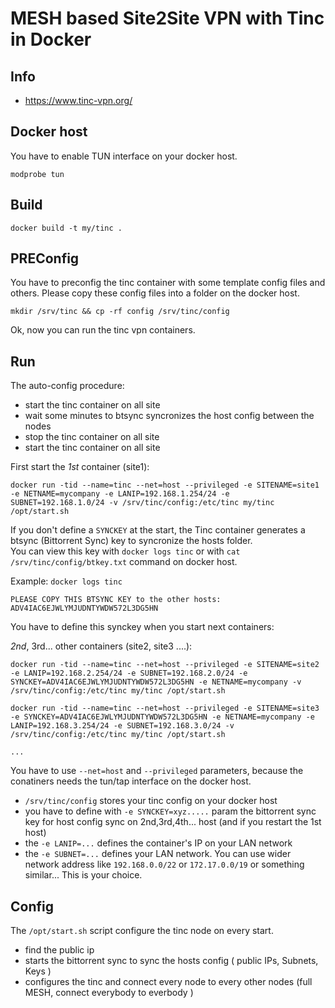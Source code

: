 # MESH based Site2Site VPN with Tinc in Docker

## Info

  - https://www.tinc-vpn.org/

## Docker host

You have to enable TUN interface on your docker host.

```
modprobe tun
```

## Build

```
docker build -t my/tinc .
```

## PREConfig

You have to preconfig the tinc container with some template config files and others. Please copy these config files into a folder on the docker host.

```
mkdir /srv/tinc && cp -rf config /srv/tinc/config
```

Ok, now you can run the tinc vpn containers.

## Run

The auto-config procedure:

  - start the tinc container on all site
  - wait some minutes to btsync syncronizes the host config between the nodes
  - stop the tinc container on all site
  - start the tinc container on all site


First start the *1st* container (site1):

```
docker run -tid --name=tinc --net=host --privileged -e SITENAME=site1 -e NETNAME=mycompany -e LANIP=192.168.1.254/24 -e SUBNET=192.168.1.0/24 -v /srv/tinc/config:/etc/tinc my/tinc /opt/start.sh
```

If you don't define a `SYNCKEY` at the start, the Tinc container generates a btsync (Bittorrent Sync) key to syncronize the hosts folder. <br />
You can view this key with `docker logs tinc` or with `cat /srv/tinc/config/btkey.txt` command on docker host.

Example: `docker logs tinc`

```
PLEASE COPY THIS BTSYNC KEY to the other hosts: ADV4IAC6EJWLYMJUDNTYWDW572L3DG5HN
``` 

You have to define this synckey when you start next containers: 

*2nd*, 3rd... other containers (site2, site3 ....):

```
docker run -tid --name=tinc --net=host --privileged -e SITENAME=site2 -e LANIP=192.168.2.254/24 -e SUBNET=192.168.2.0/24 -e SYNCKEY=ADV4IAC6EJWLYMJUDNTYWDW572L3DG5HN -e NETNAME=mycompany -v /srv/tinc/config:/etc/tinc my/tinc /opt/start.sh

docker run -tid --name=tinc --net=host --privileged -e SITENAME=site3 -e SYNCKEY=ADV4IAC6EJWLYMJUDNTYWDW572L3DG5HN -e NETNAME=mycompany -e LANIP=192.168.3.254/24 -e SUBNET=192.168.3.0/24 -v /srv/tinc/config:/etc/tinc my/tinc /opt/start.sh

...
```

You have to use `--net=host` and `--privileged` parameters, because the conatiners needs the tun/tap interface on the docker host.

  - `/srv/tinc/config` stores your tinc config on your docker host
  - you have to define with `-e SYNCKEY=xyz.....` param the bittorrent sync key for host config sync on 2nd,3rd,4th... host (and if you restart the 1st host)
  - the `-e LANIP=...` defines the container's IP on your LAN network
  - the `-e SUBNET=...` defines your LAN network. You can use wider network address like `192.168.0.0/22` or `172.17.0.0/19` or something similar... This is your choice.

## Config

The `/opt/start.sh` script configure the tinc node on every start.

  - find the public ip
  - starts the bittorrent sync to sync the hosts config ( public IPs, Subnets, Keys )
  - configures the tinc and connect every node to every other nodes (full MESH, connect everybody to everbody )

